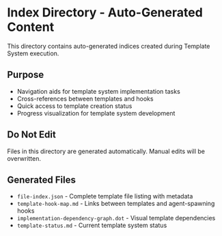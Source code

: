 # Index Directory - Auto-Generated Content

This directory contains auto-generated indices created during Template System execution.

## Purpose
- Navigation aids for template system implementation tasks
- Cross-references between templates and hooks
- Quick access to template creation status
- Progress visualization for template system development

## Do Not Edit
Files in this directory are generated automatically. Manual edits will be overwritten.

## Generated Files
- `file-index.json` - Complete template file listing with metadata
- `template-hook-map.md` - Links between templates and agent-spawning hooks
- `implementation-dependency-graph.dot` - Visual template dependencies
- `template-status.md` - Current template system status
